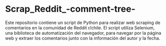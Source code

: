 # Scrap_Reddit_-comment-tree-
Este repositorio contiene un script de Python para realizar web scraping de comentarios en la comunidad de Reddit r/chile. El script utiliza Selenium, una biblioteca de automatización del navegador, para navegar por la página web y extraer los comentarios junto con la información del autor y la fecha.
